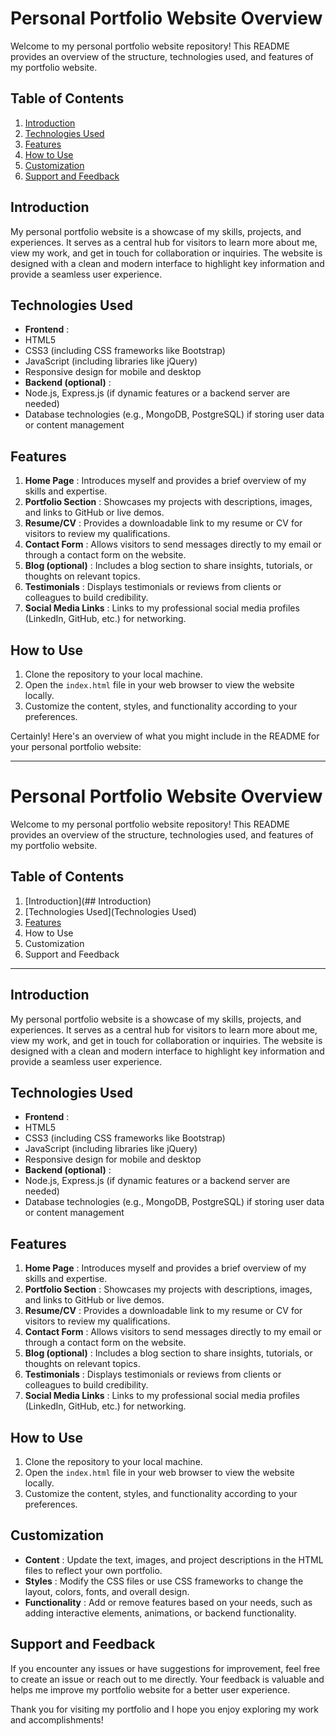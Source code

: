 # Personal Portfolio Website Overview

Welcome to my personal portfolio website repository! This README provides an overview of the structure, technologies used, and features of my portfolio website.

## Table of Contents

1. [Introduction](https://chatgpt.com/c/71946886-764d-4c0e-9fe0-571ddb97d771#introduction)
2. [Technologies Used](https://chatgpt.com/c/71946886-764d-4c0e-9fe0-571ddb97d771#technologies-used)
3. [Features](https://chatgpt.com/c/71946886-764d-4c0e-9fe0-571ddb97d771#features)
4. [How to Use](https://chatgpt.com/c/71946886-764d-4c0e-9fe0-571ddb97d771#how-to-use)
5. [Customization](https://chatgpt.com/c/71946886-764d-4c0e-9fe0-571ddb97d771#customization)
6. [Support and Feedback](https://chatgpt.com/c/71946886-764d-4c0e-9fe0-571ddb97d771#support-and-feedback)

## Introduction

My personal portfolio website is a showcase of my skills, projects, and experiences. It serves as a central hub for visitors to learn more about me, view my work, and get in touch for collaboration or inquiries. The website is designed with a clean and modern interface to highlight key information and provide a seamless user experience.

## Technologies Used

* **Frontend** :
* HTML5
* CSS3 (including CSS frameworks like Bootstrap)
* JavaScript (including libraries like jQuery)
* Responsive design for mobile and desktop
* **Backend (optional)** :
* Node.js, Express.js (if dynamic features or a backend server are needed)
* Database technologies (e.g., MongoDB, PostgreSQL) if storing user data or content management

## Features

1. **Home Page** : Introduces myself and provides a brief overview of my skills and expertise.
2. **Portfolio Section** : Showcases my projects with descriptions, images, and links to GitHub or live demos.
3. **Resume/CV** : Provides a downloadable link to my resume or CV for visitors to review my qualifications.
4. **Contact Form** : Allows visitors to send messages directly to my email or through a contact form on the website.
5. **Blog (optional)** : Includes a blog section to share insights, tutorials, or thoughts on relevant topics.
6. **Testimonials** : Displays testimonials or reviews from clients or colleagues to build credibility.
7. **Social Media Links** : Links to my professional social media profiles (LinkedIn, GitHub, etc.) for networking.

## How to Use

1. Clone the repository to your local machine.
2. Open the `index.html` file in your web browser to view the website locally.
3. Customize the content, styles, and functionality according to your preferences.

Certainly! Here's an overview of what you might include in the README for your personal portfolio website:

---

# Personal Portfolio Website Overview

Welcome to my personal portfolio website repository! This README provides an overview of the structure, technologies used, and features of my portfolio website.

## Table of Contents

1. [Introduction](## Introduction)
2. [Technologies Used](Technologies Used)
3. [Features]()
4. How to Use
5. Customization
6. Support and Feedback

---

## Introduction

My personal portfolio website is a showcase of my skills, projects, and experiences. It serves as a central hub for visitors to learn more about me, view my work, and get in touch for collaboration or inquiries. The website is designed with a clean and modern interface to highlight key information and provide a seamless user experience.

## Technologies Used

* **Frontend** :
* HTML5
* CSS3 (including CSS frameworks like Bootstrap)
* JavaScript (including libraries like jQuery)
* Responsive design for mobile and desktop
* **Backend (optional)** :
* Node.js, Express.js (if dynamic features or a backend server are needed)
* Database technologies (e.g., MongoDB, PostgreSQL) if storing user data or content management

## Features

1. **Home Page** : Introduces myself and provides a brief overview of my skills and expertise.
2. **Portfolio Section** : Showcases my projects with descriptions, images, and links to GitHub or live demos.
3. **Resume/CV** : Provides a downloadable link to my resume or CV for visitors to review my qualifications.
4. **Contact Form** : Allows visitors to send messages directly to my email or through a contact form on the website.
5. **Blog (optional)** : Includes a blog section to share insights, tutorials, or thoughts on relevant topics.
6. **Testimonials** : Displays testimonials or reviews from clients or colleagues to build credibility.
7. **Social Media Links** : Links to my professional social media profiles (LinkedIn, GitHub, etc.) for networking.

## How to Use

1. Clone the repository to your local machine.
2. Open the `index.html` file in your web browser to view the website locally.
3. Customize the content, styles, and functionality according to your preferences.

## Customization

* **Content** : Update the text, images, and project descriptions in the HTML files to reflect your own portfolio.
* **Styles** : Modify the CSS files or use CSS frameworks to change the layout, colors, fonts, and overall design.
* **Functionality** : Add or remove features based on your needs, such as adding interactive elements, animations, or backend functionality.

## Support and Feedback

If you encounter any issues or have suggestions for improvement, feel free to create an issue or reach out to me directly. Your feedback is valuable and helps me improve my portfolio website for a better user experience.

Thank you for visiting my portfolio and I hope you enjoy exploring my work and accomplishments!
